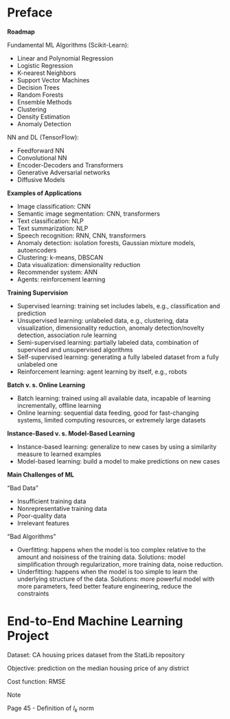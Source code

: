 # Preface

**Roadmap**  

Fundamental ML Algorithms (Scikit-Learn):  

* Linear and Polynomial Regression  
* Logistic Regression  
* K-nearest Neighbors  
* Support Vector Machines    
* Decision Trees  
* Random Forests  
* Ensemble Methods  
* Clustering  
* Density Estimation  
* Anomaly Detection  

NN and DL (TensorFlow):  

* Feedforward NN  
* Convolutional NN  
* Encoder-Decoders and Transformers  
* Generative Adversarial networks  
* Diffusive Models  

**Examples of Applications**

*  Image classification: CNN  
*  Semantic image segmentation: CNN, transformers  
*  Text classification: NLP  
*  Text summarization: NLP
*  Speech recognition: RNN, CNN, transformers
*  Anomaly detection: isolation forests, Gaussian mixture models, autoencoders
*  Clustering: k-means, DBSCAN
*  Data visualization: dimensionality reduction
*  Recommender system: ANN
*  Agents: reinforcement learning

**Training Supervision**

- Supervised learning: training set includes labels, e.g., classification and prediction
- Unsupervised learning: unlabeled data, e.g., clustering, data visualization, dimensionality reduction, anomaly detection/novelty detection, association rule learning
- Semi-supervised learning: partially labeled data, combination of supervised and unsupervised algorithms
- Self-supervised learning: generating a fully labeled dataset from a fully unlabeled one
- Reinforcement learning: agent learning by itself, e.g., robots

**Batch v. s. Online Learning**

- Batch learning: trained using all available data, incapable of learning incrementally, offline learning
- Online learning: sequential data feeding, good for fast-changing systems, limited computing resources, or extremely large datasets

**Instance-Based v. s. Model-Based Learning**

- Instance-based learning: generalize to new cases by using a similarity measure to learned examples
- Model-based learning: build a model to make predictions on new cases

**Main Challenges of ML**

“Bad Data”

- Insufficient training data
- Nonrepresentative training data
- Poor-quality data
- Irrelevant features

“Bad Algorithms”

- Overfitting: happens when the model is too complex relative to the amount and noisiness of the training data. Solutions: model simplification through regularization, more training data, noise reduction.
- Underfitting: happens when the model is too simple to learn the underlying structure of the data. Solutions: more powerful model with more parameters, feed better feature engineering, reduce the constraints

# End-to-End Machine Learning Project

Dataset: CA housing prices dataset from the StatLib repository

Objective: prediction on  the median housing price of any district

Cost function: RMSE

> [!NOTE]
>
> Page 45 - Definition of $l_k$ norm

